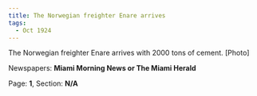 ```yaml
---  
title: The Norwegian freighter Enare arrives  
tags:  
  - Oct 1924  
---  
```

  
The Norwegian freighter Enare arrives with 2000 tons of cement. [Photo]  
  
Newspapers: **Miami Morning News or The Miami Herald**  
  
Page: **1**, Section: **N/A** 
